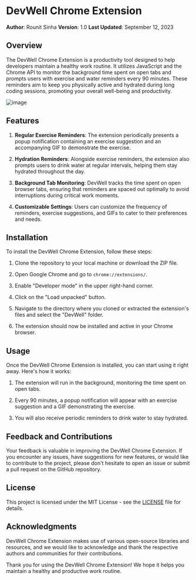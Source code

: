 
# DevWell Chrome Extension

**Author**: Rounit Sinha
**Version**: 1.0
**Last Updated**: September 12, 2023

## Overview

The DevWell Chrome Extension is a productivity tool designed to help developers maintain a healthy work routine. It utilizes JavaScript and the Chrome API to monitor the background time spent on open tabs and prompts users with exercise and water reminders every 90 minutes. These reminders aim to keep you physically active and hydrated during long coding sessions, promoting your overall well-being and productivity.

![image](https://github.com/rounit08/devwell/assets/71965521/53149e20-4387-4dba-82e8-aadfce5d03c2)

## Features

1. **Regular Exercise Reminders**: The extension periodically presents a popup notification containing an exercise suggestion and an accompanying GIF to demonstrate the exercise.

2. **Hydration Reminders**: Alongside exercise reminders, the extension also prompts users to drink water at regular intervals, helping them stay hydrated throughout the day.

3. **Background Tab Monitoring**: DevWell tracks the time spent on open browser tabs, ensuring that reminders are spaced out optimally to avoid interruptions during critical work moments.

4. **Customizable Settings**: Users can customize the frequency of reminders, exercise suggestions, and GIFs to cater to their preferences and needs.

## Installation

To install the DevWell Chrome Extension, follow these steps:

1. Clone the repository to your local machine or download the ZIP file.

2. Open Google Chrome and go to `chrome://extensions/`.

3. Enable "Developer mode" in the upper right-hand corner.

4. Click on the "Load unpacked" button.

5. Navigate to the directory where you cloned or extracted the extension's files and select the "DevWell" folder.

6. The extension should now be installed and active in your Chrome browser.

## Usage

Once the DevWell Chrome Extension is installed, you can start using it right away. Here's how it works:

1. The extension will run in the background, monitoring the time spent on open tabs.

2. Every 90 minutes, a popup notification will appear with an exercise suggestion and a GIF demonstrating the exercise.

3. You will also receive periodic reminders to drink water to stay hydrated.


## Feedback and Contributions

Your feedback is valuable in improving the DevWell Chrome Extension. If you encounter any issues, have suggestions for new features, or would like to contribute to the project, please don't hesitate to open an issue or submit a pull request on the GitHub repository.

## License

This project is licensed under the MIT License - see the [LICENSE](LICENSE) file for details.

## Acknowledgments

DevWell Chrome Extension makes use of various open-source libraries and resources, and we would like to acknowledge and thank the respective authors and communities for their contributions.

Thank you for using the DevWell Chrome Extension! We hope it helps you maintain a healthy and productive work routine.

